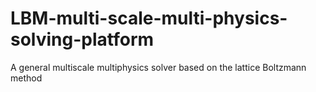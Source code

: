 # LBM-multi-scale-multi-physics-solving-platform
A general multiscale multiphysics solver based on the lattice Boltzmann method
